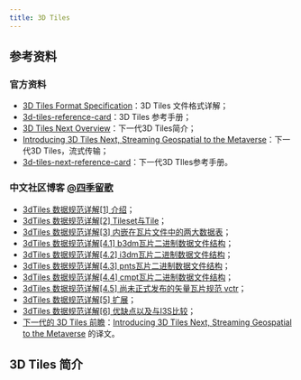```yaml
---
title: 3D Tiles
---
```


## 参考资料

### 官方资料
- [3D Tiles Format Specification](https://github.com/CesiumGS/3d-tiles/tree/main/specification)：3D Tiles 文件格式详解；
- [3d-tiles-reference-card](https://github.com/CesiumGS/3d-tiles/blob/main/3d-tiles-reference-card.pdf)：3D Tiles 参考手册；
- [3D Tiles Next Overview](https://github.com/CesiumGS/3d-tiles/tree/main/next)：下一代3D Tiles简介；
- [Introducing 3D Tiles Next, Streaming Geospatial to the Metaverse](https://cesium.com/blog/2021/11/10/introducing-3d-tiles-next/)：下一代3D Tiles，流式传输；
- [3d-tiles-next-reference-card](https://github.com/CesiumGS/3d-tiles/blob/main/next/3d-tiles-next-reference-card.pdf)：下一代3D TIles参考手册。
### 中文社区博客 [@四季留歌](https://www.cnblogs.com/onsummer/)
- [3dTiles 数据规范详解[1] 介绍](https://www.cnblogs.com/onsummer/p/12799366.html)；
- [3dTiles 数据规范详解[2] Tileset与Tile](https://www.cnblogs.com/onsummer/p/13128682.html)；
- [3dTiles 数据规范详解[3] 内嵌在瓦片文件中的两大数据表](https://www.cnblogs.com/onsummer/p/13200906.html)；
- [3dTiles 数据规范详解[4.1] b3dm瓦片二进制数据文件结构](https://www.cnblogs.com/onsummer/p/13252896.html)；
- [3dTiles 数据规范详解[4.2] i3dm瓦片二进制数据文件结构](https://www.cnblogs.com/onsummer/p/13252897.html)；
- [3dTiles 数据规范详解[4.3] pnts瓦片二进制数据文件结构](https://www.cnblogs.com/onsummer/p/13252898.html)；
- [3dTiles 数据规范详解[4.4] cmpt瓦片二进制数据文件结构](https://www.cnblogs.com/onsummer/p/13296885.html)；
- [3dTiles 数据规范详解[4.5] 尚未正式发布的矢量瓦片规范 vctr](https://www.cnblogs.com/onsummer/p/13296887.html)；
- [3dTiles 数据规范详解[5] 扩展](https://www.cnblogs.com/onsummer/p/14886996.html)；
- [3dTiles 数据规范详解[6] 优缺点以及与I3S比较](https://www.cnblogs.com/onsummer/p/15559350.html)；
- [下一代的 3D Tiles 前瞻](https://www.cnblogs.com/onsummer/p/15596476.html)：[Introducing 3D Tiles Next, Streaming Geospatial to the Metaverse](https://cesium.com/blog/2021/11/10/introducing-3d-tiles-next/) 的译文。

## 3D Tiles 简介

